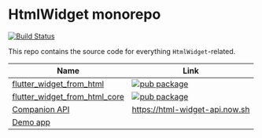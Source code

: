 # HtmlWidget monorepo

[![Build Status](https://api.cirrus-ci.com/github/daohoangson/flutter_widget_from_html.svg)](https://cirrus-ci.com/github/daohoangson/flutter_widget_from_html/master)

This repo contains the source code for everything `HtmlWidget`-related.

| Name | Link |
| ---- | ---- |
| [flutter_widget_from_html](./packages/enhanced/) | [![pub package](https://img.shields.io/pub/v/flutter_widget_from_html.svg)](https://pub.dev/packages/flutter_widget_from_html) |
| [flutter_widget_from_html_core](./packages/core/) | [![pub package](https://img.shields.io/pub/v/flutter_widget_from_html_core.svg)](https://pub.dev/packages/flutter_widget_from_html_core) |
| [Companion API](./api/) | https://html-widget-api.now.sh |
| [Demo app](./demo_app/) | |
